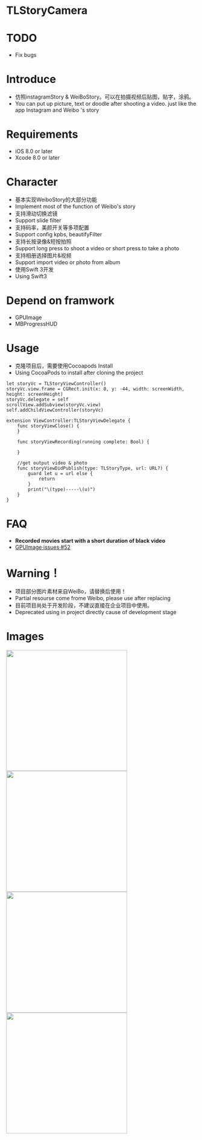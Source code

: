 TLStoryCamera
==================

# TODO
* Fix bugs

# Introduce
* 仿照instagramStory & WeiBoStory。可以在拍摄视频后贴图，贴字，涂鸦。
* You can put up picture, text or doodle after shooting a video. just like the app Instagram and Weibo 's story

# Requirements
* iOS 8.0 or later
* Xcode 8.0 or later


# Character
* 基本实现WeiboStory的大部分功能
* Implement most of the function of Weibo's story
* 支持滑动切换滤镜
* Support slide filter
* 支持码率，美颜开关等多项配置
* Support config kpbs, beautifyFilter
* 支持长按录像&短按拍照
* Support long press to shoot a video or short press to take a photo
* 支持相册选择图片&视频
* Support import video or photo from album
* 使用Swift 3开发
* Using Swift3

# Depend on framwork
* GPUImage
* MBProgressHUD

# Usage
* 克隆项目后，需要使用Cocoapods Install
* Using CocoaPods to install after cloning the project 

```
let storyVc = TLStoryViewController()
storyVc.view.frame = CGRect.init(x: 0, y: -44, width: screenWidth, height: screenHeight)
storyVc.delegate = self
scrollView.addSubview(storyVc.view)
self.addChildViewController(storyVc)

extension ViewController:TLStoryViewDelegate {
    func storyViewClose() {
    }
    
    func storyViewRecording(running complete: Bool) {
    
    }
     
    //get output video & photo
    func storyViewDidPublish(type: TLStoryType, url: URL?) {
        guard let u = url else {
            return
        }
        print("\(type)-----\(u)")
    }
}
```

# FAQ
* **Recorded movies start with a short duration of black video**
* [GPUImage·issues·#52](https://github.com/BradLarson/GPUImage/issues/52)


# Warning！
* 项目部分图片素材来自WeiBo，请替换后使用！
* Partial resourse come frome Weibo, please use after replacing
* 目前项目尚处于开发阶段，不建议直接在企业项目中使用。
* Deprecated using in project directly cause of development stage


# Images
<img src="./ScreenShot/2017-05-21 14_33_43.gif" width="320">
<img src="./ScreenShot/IMG_0037.jpg" width="320">
<img src="./ScreenShot/IMG_0038.jpg" width="320">
<img src="./ScreenShot/IMG_0040.jpg" width="320">
